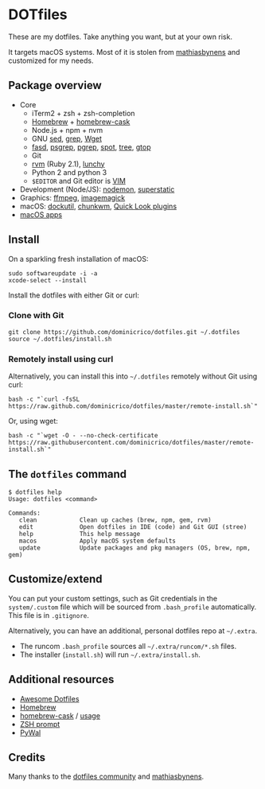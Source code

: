 # DOTfiles

These are my dotfiles. Take anything you want, but at your own risk.

It targets macOS systems. Most of it is stolen from [mathiasbynens](https://github.com/mathiasbynens/dotfiles/blob/master/.bash_profile) and customized for my needs.

## Package overview

* Core
  * iTerm2 + zsh + zsh-completion
  * [Homebrew](https://brew.sh) + [homebrew-cask](https://caskroom.github.io)
  * Node.js + npm + nvm
  * GNU [sed](https://www.gnu.org/software/sed/), [grep](https://www.gnu.org/software/grep/), [Wget](https://www.gnu.org/software/wget/)
  * [fasd](https://github.com/clvv/fasd), [psgrep](https://github.com/jvz/psgrep/blob/master/psgrep), [pgrep](https://linux.die.net/man/1/pgrep), [spot](https://github.com/guille/spot), [tree](http://mama.indstate.edu/users/ice/tree/), [gtop](https://github.com/aksakalli/gtop)
  * Git
  * [rvm](https://rvm.io) (Ruby 2.1), [lunchy](https://github.com/eddiezane/lunchy)
  * Python 2 and python 3
  * `$EDITOR` and Git editor is [VIM](https://www.vim.org/)
* Development (Node/JS): [nodemon](https://nodemon.io), [superstatic](https://github.com/firebase/superstatic)
* Graphics: [ffmpeg](https://www.ffmpeg.org), [imagemagick](https://www.imagemagick.org)
* macOS: [dockutil](https://github.com/kcrawford/dockutil), [chunkwm](https://github.com/koekeishiya/chunkwm), [Quick Look plugins](https://github.com/sindresorhus/quick-look-plugins)
* [macOS apps](https://github.com/dominicrico/dotfiles/blob/master/install/brew-cask.sh)

## Install

On a sparkling fresh installation of macOS:

    sudo softwareupdate -i -a
    xcode-select --install

Install the dotfiles with either Git or curl:

### Clone with Git

    git clone https://github.com/dominicrico/dotfiles.git ~/.dotfiles
    source ~/.dotfiles/install.sh

### Remotely install using curl

Alternatively, you can install this into `~/.dotfiles` remotely without Git using curl:

    bash -c "`curl -fsSL https://raw.github.com/dominicrico/dotfiles/master/remote-install.sh`"

Or, using wget:

    bash -c "`wget -O - --no-check-certificate https://raw.githubusercontent.com/dominicrico/dotfiles/master/remote-install.sh`"

## The `dotfiles` command

    $ dotfiles help
    Usage: dotfiles <command>

    Commands:
       clean            Clean up caches (brew, npm, gem, rvm)
       edit             Open dotfiles in IDE (code) and Git GUI (stree)
       help             This help message
       macos            Apply macOS system defaults
       update           Update packages and pkg managers (OS, brew, npm, gem)

## Customize/extend

You can put your custom settings, such as Git credentials in the `system/.custom` file which will be sourced from `.bash_profile` automatically. This file is in `.gitignore`.

Alternatively, you can have an additional, personal dotfiles repo at `~/.extra`.

* The runcom `.bash_profile` sources all `~/.extra/runcom/*.sh` files.
* The installer (`install.sh`) will run `~/.extra/install.sh`.

## Additional resources

* [Awesome Dotfiles](https://github.com/webpro/awesome-dotfiles)
* [Homebrew](https://brew.sh)
* [homebrew-cask](https://caskroom.github.io) / [usage](https://github.com/phinze/homebrew-cask/blob/master/USAGE.md)
* [ZSH prompt](https://github.com/zsh-users/zsh)
* [PyWal](https://github.com/dylanaraps/pywal)

## Credits

Many thanks to the [dotfiles community](https://dotfiles.github.io) and [mathiasbynens](https://github.com/mathiasbynens/dotfiles/blob/master/.bash_profile).
